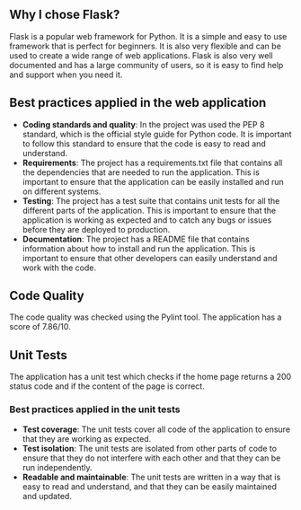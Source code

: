 ## Why I chose Flask?
Flask is a popular web framework for Python. It is a simple and easy to use framework that is perfect for beginners. It is also very flexible and can be used to create a wide range of web applications. Flask is also very well documented and has a large community of users, so it is easy to find help and support when you need it.

## Best practices applied in the web application
- **Coding standards and quality**: In the project was used the PEP 8 standard, which is the official style guide for Python code. It is important to follow this standard to ensure that the code is easy to read and understand.
- **Requirements**: The project has a requirements.txt file that contains all the dependencies that are needed to run the application. This is important to ensure that the application can be easily installed and run on different systems.
- **Testing**: The project has a test suite that contains unit tests for all the different parts of the application. This is important to ensure that the application is working as expected and to catch any bugs or issues before they are deployed to production.
- **Documentation**: The project has a README file that contains information about how to install and run the application. This is important to ensure that other developers can easily understand and work with the code.

## Code Quality
The code quality was checked using the Pylint tool. The application has a score of 7.86/10.

## Unit Tests
The application has a unit test which checks if the home page returns a 200 status code and if the content of the page is correct.
### Best practices applied in the unit tests
- **Test coverage**: The unit tests cover all code of the application to ensure that they are working as expected.
- **Test isolation**: The unit tests are isolated from other parts of code to ensure that they do not interfere with each other and that they can be run independently.
- **Readable and maintainable**: The unit tests are written in a way that is easy to read and understand, and that they can be easily maintained and updated.